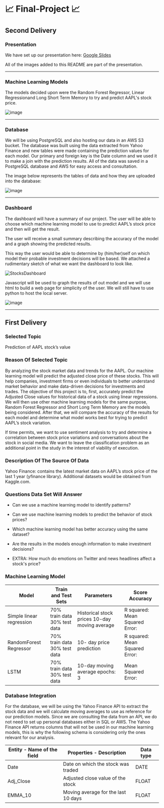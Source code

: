 # :chart_with_upwards_trend: Final-Project :chart_with_upwards_trend:

## Second Delivery

### Presentation


We have set up our presentation here: [Google Slides](https://docs.google.com/presentation/d/15q5HLx494RaGAU1JQ_ZHuZIJJWDQfa9InAoG0i-CS7E/edit#slide=id.gbb0906d0eb_0_1716)

All of the images added to this README are part of the presentation.

---
### Machine Learning Models

The models decided upon were the Random Forest Regressor, Linear Regressionand Long Short Term Memory to try and predict AAPL's stock price. 

![image](https://user-images.githubusercontent.com/101848882/187092059-bd976a2f-0f13-43ce-b00c-652b2c2304c7.png)


---
### Database

We will be using PostgreSQL and also hosting our data in an AWS S3 bucket. The database was built using the data extracted from Yahoo Finance and new tables were made containing the prediction values for each model. Our primary and foreign key is the Date column and we used it to make a join with the prediction results. All of the data was saved in a PostgreSQL database and AWS for easy access and consultation. 

The image below represents the tables of data and how they are uploaded into the database:

![image](https://user-images.githubusercontent.com/101848882/187091656-ed5e5139-bd4f-4a8e-adb4-fca924a6f27f.png)

---

### Dashboard

The dashboard will have a summary of our project. The user will be able to choose which machine learning model to use to predict AAPL’s stock price and then will get the result.

The user will receive a small summary describing the accuracy of the model and a graph showing the predicted results. 

This way the user would be able to determine by (him/her)self on which model their probable investment decisions will be based. We attached a rudimentary sketch of what we want the dashboard to look like.

![StocksDashboard](https://user-images.githubusercontent.com/101848882/187092001-5b28aea5-8907-45fd-b23c-f703a6241088.png)

Javascript will be used to graph the results of out model and we will use html to build a web page for simplicity of the user. We will still have to use python to host the local server.

![image](https://user-images.githubusercontent.com/101848882/187092035-44ceb693-cb09-4559-9afd-7d7fc27870bb.png)


---

## First Delivery

### Selected Topic

Prediction of AAPL stock’s value  

### Reason Of Selected Topic

By analyzing the stock market data and trends for the AAPL. Our machine learning model will predict the adjusted close price of these stocks. This will help companies, investment firms or even individuals to better understand market behavior and make data-driven decisions for investments and trades. The objective of this project is to, first, accurately predict the Adjusted Close values for historical data of a stock using linear regressions. We will then use other machine learning models for the same purpose, Random Forest Regressor and Short Long Term Memory are the models being considered. After that, we will compare the accuracy of the results for each model and determine what model works best for trying to predict AAPL’s stock variation. 

If time permits, we want to use sentiment analysis to try and determine a correlation between stock price variations and conversations about the stock in social media. We want to leave the classification problem as an additional point in the study in the interest of viability of execution.

### Description Of The Source Of Data

Yahoo Finance: contains the latest market data on AAPL’s stock price of the last 1 year (yfinance library). Additional datasets would be obtained from Kaggle.com.

### Questions Data Set Will Answer

 + Can we use a machine learning model to identify patterns?
 + Can we use machine learning models to predict the behavior of stock prices?
 + Which machine learning model has better accuracy using the same dataset?
 + Are the results in the models enough information to make investment decisions?

 + EXTRA: How much do emotions on Twitter and news headlines affect a stock's price?

### Machine Learning Model

| Model                    | Train and Test Sets          | Parameters                                    | Score Accuracy                  |
| ------------------------ | ---------------------------- | --------------------------------------------- | ------------------------------- |
| Simple linear regression | 70% train data 30% test data | Historical stock prices 10-day moving average | R squared: Mean Squared Error:  |
| RandomForest Regressor   | 70% train data 30% test data | 10- day price prediction                      | R squared:  Mean Squared Error: |
| LSTM                     | 70% train data 30% test data | 10-day moving average epochs: 3               | Mean Squared Error:             |       

### Database Integration

For the database, we will be using the Yahoo Finance API to extract the stock data and we will calculate moving averages to use as reference for our prediction models. Since we are consulting the data from an API, we do not need to set up personal databases either in SQL or AWS. The Yahoo Finance API returns columns that will not be used in our machine learning models, this is why the following schema is considering only the ones relevant for our analysis.

| **Entity - Name of the field**| **Properties - Description**              | **Data type** | 
| ------------------------ | ----------------------------------- | --------- |
| Date                     | Date on which the stock was traded  | DATE      | 
| Adj_Close                | Adjusted close value of the stock   | FLOAT     | 
| EMMA_10                  | Moving average for the last 10 days | FLOAT     |





















































